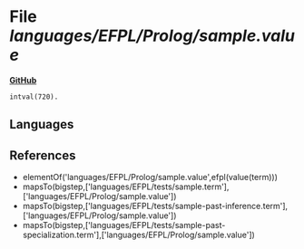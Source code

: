 # File _languages/EFPL/Prolog/sample.value_
**[GitHub](https://github.com/softlang/yas/blob/master/languages/EFPL/Prolog/sample.value)**
```
intval(720).
```

## Languages

## References
* elementOf('languages/EFPL/Prolog/sample.value',efpl(value(term)))
* mapsTo(bigstep,['languages/EFPL/tests/sample.term'],['languages/EFPL/Prolog/sample.value'])
* mapsTo(bigstep,['languages/EFPL/tests/sample-past-inference.term'],['languages/EFPL/Prolog/sample.value'])
* mapsTo(bigstep,['languages/EFPL/tests/sample-past-specialization.term'],['languages/EFPL/Prolog/sample.value'])

